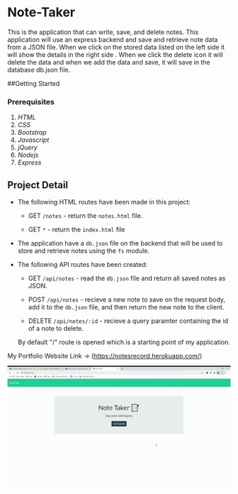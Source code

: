 # Note-Taker 
This is the application that can write, save, and delete notes. This application will use an express backend and save and retrieve note data from a JSON file. When we click on the stored data listed on the left side it will show the details in the right side . When we click the delete icon it will delete the data and when we add the data and save, it will save in the database db.json file.

##Getting Started

### Prerequisites

1. *HTML*
2. *CSS*
3. *Bootstrap*
4. *Javascript*
5. *jQuery*
6. *Nodejs*
7. *Express*

## Project Detail

* The following HTML routes have been made in this project:

  * GET `/notes` - return the `notes.html` file.

  * GET `*` - return the `index.html` file

* The application have a `db.json` file on the backend that will be used to store and retrieve notes using the `fs` module.

* The following API routes have been created:

  * GET `/api/notes` - read the `db.json` file and return all saved notes as JSON.

  * POST `/api/notes` - recieve a new note to save on the request body, add it to the `db.json` file, and then return the new note to the client.

  * DELETE `/api/notes/:id` - recieve a query paramter containing the id of a note to delete.
  
  By default "/" route is opened which is a starting point of my application.

My Portfolio Website Link ->  (https://notesrecord.herokuapp.com/)

![NoteTaker Demo](notetakerdemo.gif)









